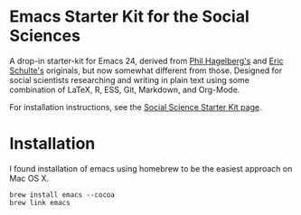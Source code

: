 # Emacs Starter Kit for the Social Sciences

A drop-in starter-kit for Emacs 24, derived from [Phil Hagelberg's](https://github.com/technomancy) and [Eric Schulte's](https://github.com/eschulte/) originals, but now somewhat different from those. Designed for social scientists researching and writing in plain text using some combination of LaTeX, R, ESS, Git, Markdown, and Org-Mode.

For installation instructions, see the [Social Science Starter Kit page](http://kieranhealy.org/resources/emacs-starter-kit.html).

# Installation

I found installation of emacs using homebrew to be the easiest approach on Mac OS X.

	brew install emacs --cocoa
	brew link emacs
